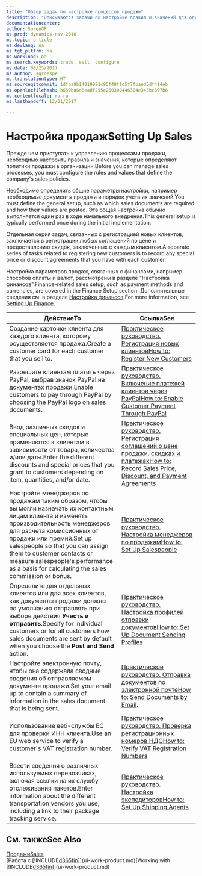 ```yaml
---
title: "Обзор задач по настройке процессов продажи"
description: "Описываются задачи по настройке правил и значений для определения политик и процессов продаж."
documentationcenter: 
author: SorenGP
ms.prod: dynamics-nav-2018
ms.topic: article
ms.devlang: na
ms.tgt_pltfrm: na
ms.workload: na
ms.search.keywords: trade, sell, configure
ms.date: 08/23/2017
ms.author: sgroespe
ms.translationtype: HT
ms.sourcegitcommit: 1dfba8b14019991c95f40ffd5f7fbaed5df414eb
ms.openlocfilehash: b659ba6d6eadf255e260300446304e343bc697b6
ms.contentlocale: ru-ru
ms.lasthandoff: 12/01/2017

---
```

# <a name="setting-up-sales"></a><span data-ttu-id="e35c8-103">Настройка продаж</span><span class="sxs-lookup"><span data-stu-id="e35c8-103">Setting Up Sales</span></span>
<span data-ttu-id="e35c8-104">Прежде чем приступать к управлению процессами продажи, необходимо настроить правила и значения, которые определяют политики продажи в организации.</span><span class="sxs-lookup"><span data-stu-id="e35c8-104">Before you can manage sales processes, you must configure the rules and values that define the company's sales policies.</span></span>

<span data-ttu-id="e35c8-105">Необходимо определить общие параметры настройки, например необходимые документы продажи и порядок учета их значений.</span><span class="sxs-lookup"><span data-stu-id="e35c8-105">You must define the general setup, such as which sales documents are required and how their values are posted.</span></span> <span data-ttu-id="e35c8-106">Эта общая настройка обычно выполняется один раз в ходе начального внедрения.</span><span class="sxs-lookup"><span data-stu-id="e35c8-106">This general setup is typically performed once during the initial implementation.</span></span>

<span data-ttu-id="e35c8-107">Отдельная серия задач, связанных с регистрацией новых клиентов, заключается в регистрации любых соглашений по цене и предоставлению скидок, заключенных с каждым клиентом.</span><span class="sxs-lookup"><span data-stu-id="e35c8-107">A separate series of tasks related to registering new customers is to record any special price or discount agreements that you have with each customer.</span></span>

<span data-ttu-id="e35c8-108">Настройка параметров продаж, связанных с финансами, например способов оплаты и валют, рассмотрены в разделе "Настройка финансов".</span><span class="sxs-lookup"><span data-stu-id="e35c8-108">Finance-related sales setup, such as payment methods and currencies, are covered in the Finance Setup section.</span></span> <span data-ttu-id="e35c8-109">Дополнительные сведения см. в разделе [Настройка финансов](finance-setup-finance.md).</span><span class="sxs-lookup"><span data-stu-id="e35c8-109">For more information, see [Setting Up Finance](finance-setup-finance.md).</span></span>

| <span data-ttu-id="e35c8-110">Действие</span><span class="sxs-lookup"><span data-stu-id="e35c8-110">To</span></span> | <span data-ttu-id="e35c8-111">Ссылка</span><span class="sxs-lookup"><span data-stu-id="e35c8-111">See</span></span> |
| --- | --- |
| <span data-ttu-id="e35c8-112">Создание карточки клиента для каждого клиента, которому осуществляется продажа.</span><span class="sxs-lookup"><span data-stu-id="e35c8-112">Create a customer card for each customer that you sell to.</span></span> |[<span data-ttu-id="e35c8-113">Практическое руководство. Регистрация новых клиентов</span><span class="sxs-lookup"><span data-stu-id="e35c8-113">How to: Register New Customers</span></span>](sales-how-register-new-customers.md) |
| <span data-ttu-id="e35c8-114">Разрешите клиентам платить через PayPal, выбрав значок PayPal на документах продажи.</span><span class="sxs-lookup"><span data-stu-id="e35c8-114">Enable customers to pay through PayPal by choosing the PayPal logo on sales documents.</span></span> |[<span data-ttu-id="e35c8-115">Практическое руководство. Включение платежей клиентов через PayPal</span><span class="sxs-lookup"><span data-stu-id="e35c8-115">How to: Enable Customer Payment Through PayPal</span></span>](sales-how-enable-payment-service-extensions.md) |
| <span data-ttu-id="e35c8-116">Ввод различных скидок и специальных цен, которые применяются к клиентам в зависимости от товара, количества и/или даты.</span><span class="sxs-lookup"><span data-stu-id="e35c8-116">Enter the different discounts and special prices that you grant to customers depending on item, quantities, and/or date.</span></span> |[<span data-ttu-id="e35c8-117">Практическое руководство. Регистрация соглашений о цене продажи, скидках и платежах</span><span class="sxs-lookup"><span data-stu-id="e35c8-117">How to: Record Sales Price, Discount, and Payment Agreements</span></span>](sales-how-record-sales-price-discount-payment-agreements.md) |
| <span data-ttu-id="e35c8-118">Настройте менеджеров по продажам таким образом, чтобы вы могли назначать их контактным лицам клиента и изменять производительность менеджеров для расчета комиссионных от продажи или премий.</span><span class="sxs-lookup"><span data-stu-id="e35c8-118">Set up salespeople so that you can assign them to customer contacts or measure salespeople's performance as a basis for calculating the sales commission or bonus.</span></span> |[<span data-ttu-id="e35c8-119">Практическое руководство. Настройка менеджеров по продажам</span><span class="sxs-lookup"><span data-stu-id="e35c8-119">How to: Set Up Salespeople</span></span>](sales-how-setup-salespeople.md) |
| <span data-ttu-id="e35c8-120">Определите для отдельных клиентов или для всех клиентов, как документы продажи должны по умолчанию отправлять при выборе действия **Учесть и отправить**.</span><span class="sxs-lookup"><span data-stu-id="e35c8-120">Specify for individual customers or for all customers how sales documents are sent by default when you choose the **Post and Send** action.</span></span> |[<span data-ttu-id="e35c8-121">Практическое руководство. Настройка профилей отправки документов</span><span class="sxs-lookup"><span data-stu-id="e35c8-121">How to: Set Up Document Sending Profiles</span></span>](sales-how-setup-document-send-profiles.md) |
| <span data-ttu-id="e35c8-122">Настройте электронную почту, чтобы она содержала сводные сведения об отправляемом документе продажи.</span><span class="sxs-lookup"><span data-stu-id="e35c8-122">Set your email up to contain a summary of information in the sales document that is being sent.</span></span> |<span data-ttu-id="e35c8-123">[Практическое руководство. Отправка документов по электронной почте](ui-how-send-documents-email.md)</span><span class="sxs-lookup"><span data-stu-id="e35c8-123">[How to: Send Documents by Email](ui-how-send-documents-email.md).</span></span> |
|<span data-ttu-id="e35c8-124">Использование веб-службы ЕС для проверки ИНН клиента.</span><span class="sxs-lookup"><span data-stu-id="e35c8-124">Use an EU web service to verify a customer's VAT registration number.</span></span>|[<span data-ttu-id="e35c8-125">Практическое руководство. Проверка регистрационных номеров НДС</span><span class="sxs-lookup"><span data-stu-id="e35c8-125">How to: Verify VAT Registration Numbers</span></span>](finance-setup-vat.md)|
|<span data-ttu-id="e35c8-126">Ввести сведения о различных используемых перевозчиках, включая ссылки на их службу отслеживания пакетов.</span><span class="sxs-lookup"><span data-stu-id="e35c8-126">Enter information about the different transportation vendors you use, including a link to their package tracking service.</span></span>|[<span data-ttu-id="e35c8-127">Практическое руководство. Настройка экспедиторов</span><span class="sxs-lookup"><span data-stu-id="e35c8-127">How to: Set Up Shipping Agents</span></span>](sales-how-to-set-up-shipping-agents.md)|

## <a name="see-also"></a><span data-ttu-id="e35c8-128">См. также</span><span class="sxs-lookup"><span data-stu-id="e35c8-128">See Also</span></span>
[<span data-ttu-id="e35c8-129">Продажи</span><span class="sxs-lookup"><span data-stu-id="e35c8-129">Sales</span></span>](sales-manage-sales.md)  
<span data-ttu-id="e35c8-130">[Работа с [!INCLUDE[d365fin](includes/d365fin_md.md)]](ui-work-product.md)</span><span class="sxs-lookup"><span data-stu-id="e35c8-130">[Working with [!INCLUDE[d365fin](includes/d365fin_md.md)]](ui-work-product.md)</span></span>


